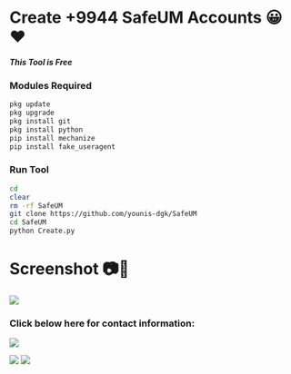 # Create +9944 SafeUM Accounts 😀❤️

___This Tool is Free___</br>


 ### Modules Required 
````bash
pkg update
pkg upgrade
pkg install git
pkg install python
pip install mechanize
pip install fake_useragent
````


 ### Run Tool
````bash
cd
clear
rm -rf SafeUM
git clone https://github.com/younis-dgk/SafeUM
cd SafeUM
python Create.py
````

# Screenshot 📷💾
<img src="https://github.com/younis-dgk/SafeUM/blob/main/1727875550891.png" />


<h3 align="left">Click below here for contact information:</h3>

[![](https://img.shields.io/badge/Github-black?logo=Github&logoColor=black&labelColor=white)](https://github.com/younis-dgk)


[![](https://img.shields.io/badge/Facebook-blue?logo=Facebook&logoColor=blue&labelColor=white)](https://www.facebook.com/YounisDgk)
[![](https://img.shields.io/badge/Whatsapp-CHAT-red?logo=Whatsapp&logoColor=Brightgreen&labelColor=white)](https://wa.me/923194999455?text=Hello+MR+YounisðŸ”¥+)

